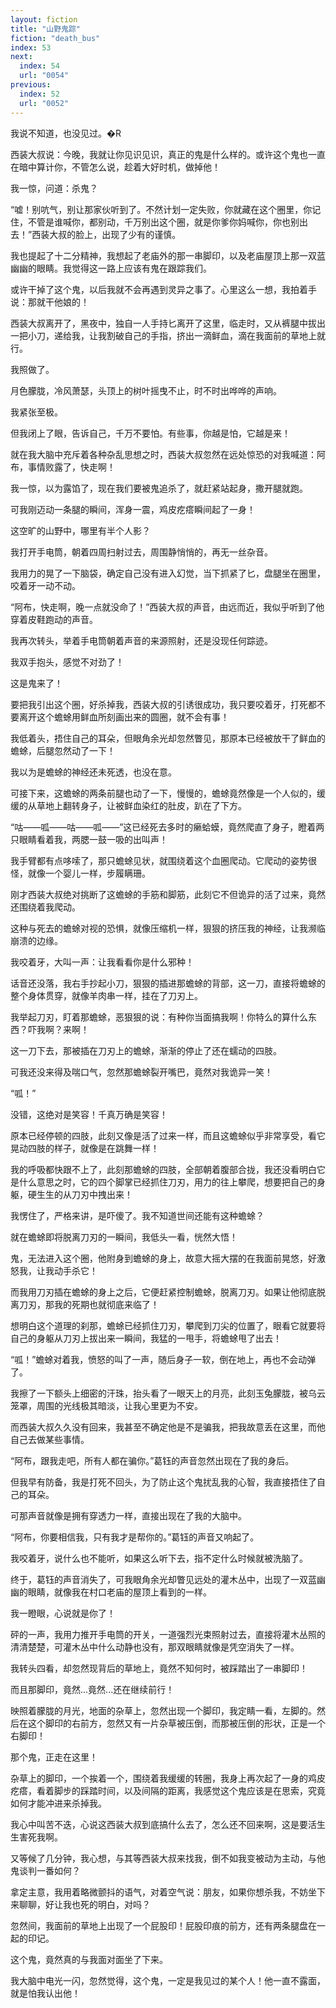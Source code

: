 ```yaml
---
layout: fiction
title: "山野鬼踪"
fiction: "death_bus"
index: 53
next:
  index: 54
  url: "0054"
previous:
  index: 52
  url: "0052"
---
```

我说不知道，也没见过。�R

西装大叔说：今晚，我就让你见识见识，真正的鬼是什么样的。或许这个鬼也一直在暗中算计你，不管怎么说，趁着大好时机，做掉他！

我一惊，问道：杀鬼？

“嘘！别吭气，别让那家伙听到了。不然计划一定失败，你就藏在这个圈里，你记住，不管是谁喊你，都别动，千万别出这个圈，就是你爹你妈喊你，你也别出去！”西装大叔的脸上，出现了少有的谨慎。

我也提起了十二分精神，我想起了老庙外的那一串脚印，以及老庙屋顶上那一双蓝幽幽的眼睛。我觉得这一路上应该有鬼在跟踪我们。

或许干掉了这个鬼，以后我就不会再遇到灵异之事了。心里这么一想，我拍着手说：那就干他娘的！

西装大叔离开了，黑夜中，独自一人手持匕离开了这里，临走时，又从裤腿中拔出一把小刀，递给我，让我割破自己的手指，挤出一滴鲜血，滴在我面前的草地上就行。

我照做了。

月色朦胧，冷风萧瑟，头顶上的树叶摇曳不止，时不时出哗哗的声响。

我紧张至极。

但我闭上了眼，告诉自己，千万不要怕。有些事，你越是怕，它越是来！

就在我大脑中充斥着各种杂乱思想之时，西装大叔忽然在远处惊恐的对我喊道：阿布，事情败露了，快走啊！

我一惊，以为露馅了，现在我们要被鬼追杀了，就赶紧站起身，撒开腿就跑。

可我刚迈动一条腿的瞬间，浑身一震，鸡皮疙瘩瞬间起了一身！

这空旷的山野中，哪里有半个人影？

我打开手电筒，朝着四周扫射过去，周围静悄悄的，再无一丝杂音。

我用力的晃了一下脑袋，确定自己没有进入幻觉，当下抓紧了匕，盘腿坐在圈里，咬着牙一动不动。

“阿布，快走啊，晚一点就没命了！”西装大叔的声音，由远而近，我似乎听到了他穿着皮鞋跑动的声音。

我再次转头，举着手电筒朝着声音的来源照射，还是没现任何踪迹。

我双手抱头，感觉不对劲了！

这是鬼来了！

要把我引出这个圈，好杀掉我，西装大叔的引诱很成功，我只要咬着牙，打死都不要离开这个蟾蜍用鲜血所刻画出来的圆圈，就不会有事！

我低着头，捂住自己的耳朵，但眼角余光却忽然瞥见，那原本已经被放干了鲜血的蟾蜍，后腿忽然动了一下！

我以为是蟾蜍的神经还未死透，也没在意。

可接下来，这蟾蜍的两条前腿也动了一下，慢慢的，蟾蜍竟然像是一个人似的，缓缓的从草地上翻转身子，让被鲜血染红的肚皮，趴在了下方。

“咕――呱――咕――呱――”这已经死去多时的癞蛤蟆，竟然爬直了身子，瞪着两只眼睛看着我，两腮一鼓一吸的出叫声！

我手臂都有点哆嗦了，那只蟾蜍见状，就围绕着这个血圈爬动。它爬动的姿势很怪，就像一个婴儿一样，步履瞒珊。

刚才西装大叔绝对挑断了这蟾蜍的手筋和脚筋，此刻它不但诡异的活了过来，竟然还围绕着我爬动。

这种与死去的蟾蜍对视的恐惧，就像压缩机一样，狠狠的挤压我的神经，让我濒临崩溃的边缘。

我咬着牙，大叫一声：让我看看你是什么邪种！

话音还没落，我右手抄起小刀，狠狠的插进那蟾蜍的背部，这一刀，直接将蟾蜍的整个身体贯穿，就像羊肉串一样，挂在了刀刃上。

我举起刀刃，盯着那蟾蜍，恶狠狠的说：有种你当面搞我啊！你特么的算什么东西？吓我啊？来啊！

这一刀下去，那被插在刀刃上的蟾蜍，渐渐的停止了还在蠕动的四肢。

可我还没来得及喘口气，忽然那蟾蜍裂开嘴巴，竟然对我诡异一笑！

“呱！”

没错，这绝对是笑容！千真万确是笑容！

原本已经停顿的四肢，此刻又像是活了过来一样，而且这蟾蜍似乎非常享受，看它晃动四肢的样子，就像是在跳舞一样！

我的呼吸都快跟不上了，此刻那蟾蜍的四肢，全部朝着腹部合拢，我还没看明白它是什么意思之时，它的四个脚掌已经抓住刀刃，用力的往上攀爬，想要把自己的身躯，硬生生的从刀刃中拽出来！

我愣住了，严格来讲，是吓傻了。我不知道世间还能有这种蟾蜍？

就在蟾蜍即将脱离刀刃的一瞬间，我低头一看，恍然大悟！

鬼，无法进入这个圈，他附身到蟾蜍的身上，故意大摇大摆的在我面前晃悠，好激怒我，让我动手杀它！

而我用刀刃插在蟾蜍的身上之后，它便赶紧控制蟾蜍，脱离刀刃。如果让他彻底脱离刀刃，那我的死期也就彻底来临了！

想明白这个道理的刹那，蟾蜍已经抓住刀刃，攀爬到刀尖的位置了，眼看它就要将自己的身躯从刀刃上拔出来一瞬间，我猛的一甩手，将蟾蜍甩了出去！

“呱！”蟾蜍对着我，愤怒的叫了一声，随后身子一软，倒在地上，再也不会动弹了。

我擦了一下额头上细密的汗珠，抬头看了一眼天上的月亮，此刻玉兔朦胧，被乌云笼罩，周围的光线极其暗淡，让我心里更为不安。

而西装大叔久久没有回来，我甚至不确定他是不是骗我，把我故意丢在这里，而他自己去做某些事情。

“阿布，跟我走吧，所有人都在骗你。”葛钰的声音忽然出现在了我的身后。

但我早有防备，我是打死不回头，为了防止这个鬼扰乱我的心智，我直接捂住了自己的耳朵。

可那声音就像是拥有穿透力一样，直接出现在了我的大脑中。

“阿布，你要相信我，只有我才是帮你的。”葛钰的声音又响起了。

我咬着牙，说什么也不能听，如果这么听下去，指不定什么时候就被洗脑了。

终于，葛钰的声音消失了，可我眼角余光却瞥见远处的灌木丛中，出现了一双蓝幽幽的眼睛，就像我在村口老庙的屋顶上看到的一样。

我一瞪眼，心说就是你了！

砰的一声，我用力推开手电筒的开关，一道强烈光束照射过去，直接将灌木丛照的清清楚楚，可灌木丛中什么动静也没有，那双眼睛就像是凭空消失了一样。

我转头四看，却忽然现背后的草地上，竟然不知何时，被踩踏出了一串脚印！

而且那脚印，竟然...竟然...还在继续前行！

映照着朦胧的月光，地面的杂草上，忽然出现一个脚印，我定睛一看，左脚的。然后在这个脚印的右前方，忽然又有一片杂草被压倒，而那被压倒的形状，正是一个右脚印！

那个鬼，正走在这里！

杂草上的脚印，一个挨着一个，围绕着我缓缓的转圈，我身上再次起了一身的鸡皮疙瘩，看着脚步的踩踏时间，以及间隔的距离，我感觉这个鬼应该是在思索，究竟如何才能冲进来杀掉我。

我心中叫苦不迭，心说这西装大叔到底搞什么去了，怎么还不回来啊，这是要活生生害死我啊。

又等候了几分钟，我心想，与其等西装大叔来找我，倒不如我变被动为主动，与他鬼谈判一番如何？

拿定主意，我用着略微颤抖的语气，对着空气说：朋友，如果你想杀我，不妨坐下来聊聊，好让我也死的明白，对吗？

忽然间，我面前的草地上出现了一个屁股印！屁股印痕的前方，还有两条腿盘在一起的印记。

这个鬼，竟然真的与我面对面坐了下来。

我大脑中电光一闪，忽然觉得，这个鬼，一定是我见过的某个人！他一直不露面，就是怕我认出他！